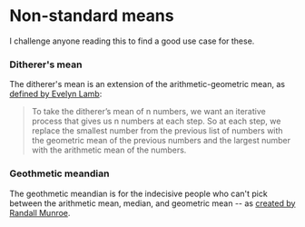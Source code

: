 # Non-standard means

I challenge anyone reading this to find a good use case for these.

### Ditherer's mean

The ditherer's mean is an extension of the arithmetic-geometric mean, as [defined by Evelyn Lamb](https://blogs.scientificamerican.com/roots-of-unity/the-ditherers-mean/):

> To take the ditherer’s mean of n numbers, we want an iterative process that gives us n numbers at each step. So at each step, we replace the smallest number from the previous list of numbers with the geometric mean of the previous numbers and the largest number with the arithmetic mean of the numbers.

### Geothmetic meandian

The geothmetic meandian is for the indecisive people who can't pick between the arithmetic mean, median, and geometric mean -- as [created by Randall Munroe](https://xkcd.com/2435/).